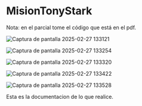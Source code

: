 # MisionTonyStark
Nota: en el parcial tome el código que está en el pdf.

![Captura de pantalla 2025-02-27 133121](https://github.com/user-attachments/assets/594e0f31-a32e-4382-a1c3-99715fe31c85)

![Captura de pantalla 2025-02-27 133254](https://github.com/user-attachments/assets/374c262c-01a9-448a-b1c4-88e5fbe42864)

![Captura de pantalla 2025-02-27 133320](https://github.com/user-attachments/assets/cab59e67-b6b3-4a07-924f-5a83153fd4aa)

![Captura de pantalla 2025-02-27 133422](https://github.com/user-attachments/assets/47098dc0-23e9-4114-ac4b-47e6d52f60fa)

![Captura de pantalla 2025-02-27 133528](https://github.com/user-attachments/assets/4eea5949-1e8b-42e6-860b-6c0088bab566)

Esta es la documentacion de lo que realice.
